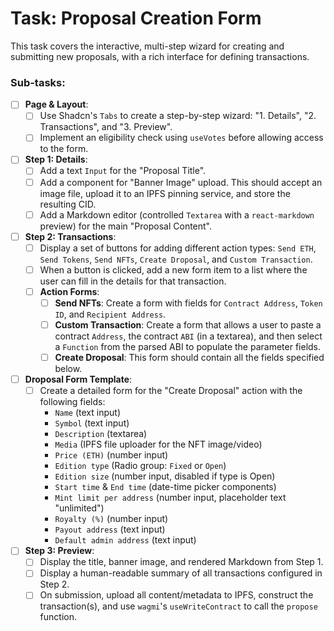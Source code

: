 # Task: Proposal Creation Form

This task covers the interactive, multi-step wizard for creating and submitting new proposals, with a rich interface for defining transactions.

### Sub-tasks:

- [ ] **Page & Layout**:
    - [ ] Use Shadcn's `Tabs` to create a step-by-step wizard: "1. Details", "2. Transactions", and "3. Preview".
    - [ ] Implement an eligibility check using `useVotes` before allowing access to the form.

- [ ] **Step 1: Details**:
    - [ ] Add a text `Input` for the "Proposal Title".
    - [ ] Add a component for "Banner Image" upload. This should accept an image file, upload it to an IPFS pinning service, and store the resulting CID.
    - [ ] Add a Markdown editor (controlled `Textarea` with a `react-markdown` preview) for the main "Proposal Content".

- [ ] **Step 2: Transactions**:
    - [ ] Display a set of buttons for adding different action types: `Send ETH`, `Send Tokens`, `Send NFTs`, `Create Droposal`, and `Custom Transaction`.
    - [ ] When a button is clicked, add a new form item to a list where the user can fill in the details for that transaction.
    - [ ] **Action Forms**:
        - [ ] **Send NFTs**: Create a form with fields for `Contract Address`, `Token ID`, and `Recipient Address`.
        - [ ] **Custom Transaction**: Create a form that allows a user to paste a contract `Address`, the contract `ABI` (in a textarea), and then select a `Function` from the parsed ABI to populate the parameter fields.
        - [ ] **Create Droposal**: This form should contain all the fields specified below.

- [ ] **Droposal Form Template**:
    - [ ] Create a detailed form for the "Create Droposal" action with the following fields:
        - `Name` (text input)
        - `Symbol` (text input)
        - `Description` (textarea)
        - `Media` (IPFS file uploader for the NFT image/video)
        - `Price (ETH)` (number input)
        - `Edition type` (Radio group: `Fixed` or `Open`)
        - `Edition size` (number input, disabled if type is Open)
        - `Start time` & `End time` (date-time picker components)
        - `Mint limit per address` (number input, placeholder text "unlimited")
        - `Royalty (%)` (number input)
        - `Payout address` (text input)
        - `Default admin address` (text input)

- [ ] **Step 3: Preview**:
    - [ ] Display the title, banner image, and rendered Markdown from Step 1.
    - [ ] Display a human-readable summary of all transactions configured in Step 2.
    - [ ] On submission, upload all content/metadata to IPFS, construct the transaction(s), and use `wagmi`'s `useWriteContract` to call the `propose` function.
